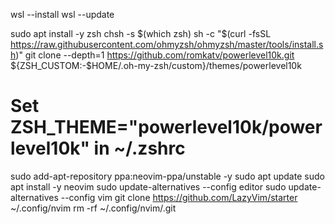 wsl --install
wsl --update

sudo apt install -y zsh
chsh -s $(which zsh)
sh -c "$(curl -fsSL https://raw.githubusercontent.com/ohmyzsh/ohmyzsh/master/tools/install.sh)"
git clone --depth=1 https://github.com/romkatv/powerlevel10k.git ${ZSH_CUSTOM:-$HOME/.oh-my-zsh/custom}/themes/powerlevel10k
# Set ZSH_THEME="powerlevel10k/powerlevel10k" in ~/.zshrc

sudo add-apt-repository ppa:neovim-ppa/unstable -y
sudo apt update
sudo apt install -y neovim
sudo update-alternatives --config editor
sudo update-alternatives --config vim
git clone https://github.com/LazyVim/starter ~/.config/nvim
rm -rf ~/.config/nvim/.git
